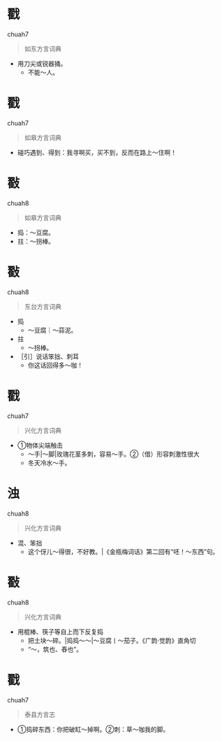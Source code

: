 # 戳
chuah7
> 如东方言词典
- 用刀尖或锐器捅。
  - 不能～人。

# 戳
chuah7
> 如皋方言词典
- 碰巧遇到、得到：我寻啊买，买不到，反而在路上～住啊！

# 㪬
chuah8
> 如皋方言词典
- 捣：～豆腐。
- 拄：～拐棒。

# 㪬
chuah8
> 东台方言词典
- 捣
  - ～豆腐｜～蒜泥。
- 拄
  - ～拐棒。
- ［引］说话笨拙、刺耳
  - 你这话回得多～咖！

# 戳
chuah7
> 兴化方言词典
- ①物体尖端触击
  - ～手|～脚|玫瑰花茎多刺，容易～手。②（借）形容刺激性很大
  - 冬天冷水～手。

# 浊
chuah8
> 兴化方言词典
- 混、笨拙
  - 这个伢儿～得很，不好教。|《金瓶梅词话》第二回有“呸！～东西”句。

# 㪬
chuah8
> 兴化方言词典
- 用棍棒、筷子等自上而下反复捣
  - 把土块～碎。|捣捣～～|～豆腐丨～茄子。《广韵·觉韵》直角切
  - “～，筑也、舂也”。

# 戳
chuah7
> 泰县方言志
- ①捣碎东西：你把破缸～掉啊。②刺：草～咖我的脚。
